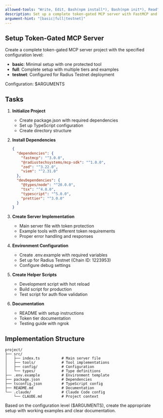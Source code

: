 ```yaml
---
allowed-tools: "Write, Edit, Bash(npm install*), Bash(npm init*), Read"
description: Set up a complete token-gated MCP server with FastMCP and Radius SDK
argument-hint: "[basic|full|testnet]"
---
```


## Setup Token-Gated MCP Server

Create a complete token-gated MCP server project with the specified configuration level:

- **basic**: Minimal setup with one protected tool
- **full**: Complete setup with multiple tiers and examples
- **testnet**: Configured for Radius Testnet deployment

Configuration: $ARGUMENTS

## Tasks

1. **Initialize Project**
   - Create package.json with required dependencies
   - Set up TypeScript configuration
   - Create directory structure

2. **Install Dependencies**

   ```json
   {
     "dependencies": {
       "fastmcp": "^3.0.0",
       "@radiustechsystems/mcp-sdk": "^1.0.0",
       "zod": "^3.22.0",
       "viem": "^2.31.0"
     },
     "devDependencies": {
       "@types/node": "^20.0.0",
       "tsx": "^4.0.0",
       "typescript": "^5.0.0",
       "prettier": "^3.0.0"
     }
   }
   ```

3. **Create Server Implementation**
   - Main server file with token protection
   - Example tools with different token requirements
   - Proper error handling and responses

4. **Environment Configuration**
   - Create .env.example with required variables
   - Set up for Radius Testnet (Chain ID: 1223953)
   - Configure debug settings

5. **Create Helper Scripts**
   - Development script with hot reload
   - Build script for production
   - Test script for auth flow validation

6. **Documentation**
   - README with setup instructions
   - Token tier documentation
   - Testing guide with ngrok

## Implementation Structure

```text
project/
├── src/
│   ├── index.ts          # Main server file
│   ├── tools/            # Tool implementations
│   ├── config/           # Configuration
│   └── types/            # Type definitions
├── .env.example          # Environment template
├── package.json          # Dependencies
├── tsconfig.json         # TypeScript config
├── README.md             # Documentation
└── .claude/              # Claude Code config
    └── CLAUDE.md         # Project context
```

Based on the configuration level ($ARGUMENTS), create the appropriate setup with working examples and clear documentation.
